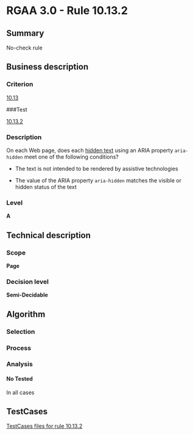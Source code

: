 # RGAA 3.0 -  Rule 10.13.2

## Summary

No-check rule

## Business description

### Criterion

[10.13](http://asqatasun.github.io/RGAA--3.0--EN/RGAA3.0_Criteria_English_version_v1.html#crit-10-13)

###Test

[10.13.2](http://asqatasun.github.io/RGAA--3.0--EN/RGAA3.0_Criteria_English_version_v1.html#test-10.13.2)

### Description
On each Web page, does each <a href="http://asqatasun.github.io/RGAA--3.0--EN/RGAA3.0_Glossary_English_version_v1.html#mTexteCache">hidden
  text</a> using an ARIA property <code>aria-hidden</code> meet one
    of the following conditions?
    <ul><li>The text is not intended
   to be rendered by assistive technologies</li>
  <li>The value of the ARIA
   property <code>aria-hidden</code> matches the visible or hidden
   status of the text
  </li>
    </ul> 


### Level

**A**

## Technical description

### Scope

**Page**

### Decision level

**Semi-Decidable**

## Algorithm

### Selection

### Process

### Analysis

#### No Tested 

In all cases




##  TestCases 

[TestCases files for rule 10.13.2](https://github.com/Asqatasun/Asqatasun/tree/master/rules/rules-rgaa3.0/src/test/resources/testcases/rgaa30/Rgaa30Rule101302/) 



